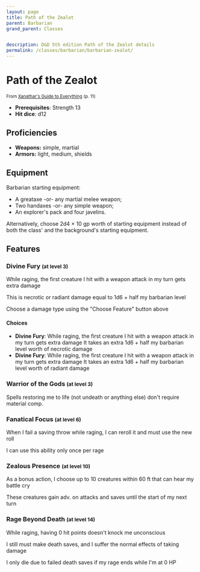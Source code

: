 ```yaml
---
layout: page
title: Path of the Zealot
parent: Barbarian
grand_parent: Classes


description: D&D 5th edition Path of the Zealot details
permalink: /classes/barbarian/barbarian-zealot/
---
```


# Path of the Zealot

<small>From <a target="_blank" href="https://dnd.wizards.com/products/tabletop-games/rpg-products/xanathars-guide-everything">Xanathar's Guide to Everything</a> (p. 11)</small>
- **Prerequisites**: Strength 13
- **Hit dice**: d12

## Proficiencies

- **Weapons:** simple, martial
- **Armors:** light, medium, shields

## Equipment


Barbarian starting equipment:

- A greataxe -or- any martial melee weapon;
- Two handaxes -or- any simple weapon;
- An explorer's pack and four javelins.

Alternatively, choose 2d4 × 10 gp worth of starting equipment instead of both the class' and the background's starting equipment.


## Features

### Divine Fury <small>(at level 3)</small>


While raging, the first creature I hit with a weapon attack in my turn gets extra damage

This is necrotic or radiant damage equal to 1d6 + half my barbarian level

Choose a damage type using the "Choose Feature" button above
#### Choices
- **Divine Fury**: 
   While raging, the first creature I hit with a weapon attack in my turn gets extra damage
   It takes an extra 1d6 + half my barbarian level worth of necrotic damage
- **Divine Fury**: 
   While raging, the first creature I hit with a weapon attack in my turn gets extra damage
   It takes an extra 1d6 + half my barbarian level worth of radiant damage






### Warrior of the Gods <small>(at level 3)</small>


Spells restoring me to life (not undeath or anything else) don't require material comp.



### Fanatical Focus <small>(at level 6)</small>


When I fail a saving throw while raging, I can reroll it and must use the new roll

I can use this ability only once per rage



### Zealous Presence <small>(at level 10)</small>


As a bonus action, I choose up to 10 creatures within 60 ft that can hear my battle cry

These creatures gain adv. on attacks and saves until the start of my next turn



### Rage Beyond Death <small>(at level 14)</small>


While raging, having 0 hit points doesn't knock me unconscious

I still must make death saves, and I suffer the normal effects of taking damage

I only die due to failed death saves if my rage ends while I'm at 0 HP


